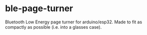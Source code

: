 # ble-page-turner
Bluetooth Low Energy page turner for arduino/esp32. Made to fit as compactly as possible (i.e. into a glasses case).
